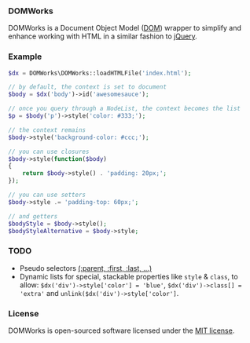 ### DOMWorks

DOMWorks is a Document Object Model ([DOM](https://developer.mozilla.org/en-US/docs/DOM)) wrapper to simplify and enhance working with HTML in a similar fashion to [jQuery](http://jquery.com).

### Example

```php
$dx = DOMWorks\DOMWorks::loadHTMLFile('index.html');

// by default, the context is set to document
$body = $dx('body')->id('awesomesauce');

// once you query through a NodeList, the context becomes the list
$p = $body('p')->style('color: #333;');

// the context remains
$body->style('background-color: #ccc;');

// you can use closures
$body->style(function($body)
{
    return $body->style() . 'padding: 20px;';
});

// you can use setters
$body->style .= 'padding-top: 60px;';

// and getters
$bodyStyle = $body->style();
$bodyStyleAlternative = $body->style;
```

### TODO
- Pseudo selectors [(:parent, :first, :last, ...)](http://api.jquery.com/category/selectors/jquery-selector-extensions/)
- Dynamic lists for special, stackable properties like `style` & `class`, to allow: `$dx('div')->style['color'] = 'blue'`, `$dx('div')->class[] = 'extra'` and `unlink($dx('div')->style['color']`.

### License

DOMWorks is open-sourced software licensed under the [MIT license](LICENSE.txt).